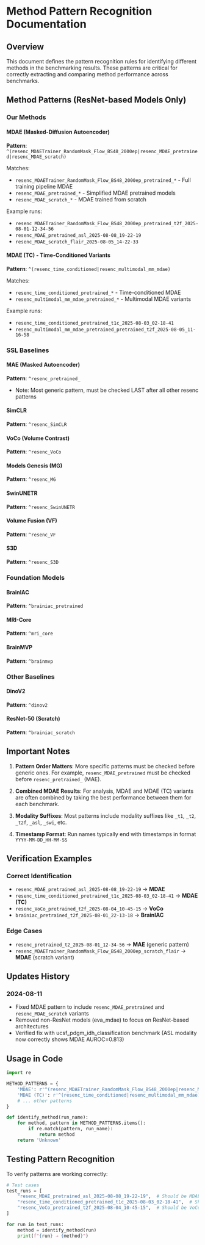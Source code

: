 # Method Pattern Recognition Documentation

## Overview
This document defines the pattern recognition rules for identifying different methods in the benchmarking results. These patterns are critical for correctly extracting and comparing method performance across benchmarks.

## Method Patterns (ResNet-based Models Only)

### Our Methods

#### MDAE (Masked-Diffusion Autoencoder)
**Pattern**: `^(resenc_MDAETrainer_RandomMask_Flow_BS48_2000ep|resenc_MDAE_pretrained|resenc_MDAE_scratch)`

Matches:
- `resenc_MDAETrainer_RandomMask_Flow_BS48_2000ep_pretrained_*` - Full training pipeline MDAE
- `resenc_MDAE_pretrained_*` - Simplified MDAE pretrained models
- `resenc_MDAE_scratch_*` - MDAE trained from scratch

Example runs:
- `resenc_MDAETrainer_RandomMask_Flow_BS48_2000ep_pretrained_t2f_2025-08-01-12-34-56`
- `resenc_MDAE_pretrained_asl_2025-08-08_19-22-19`
- `resenc_MDAE_scratch_flair_2025-08-05_14-22-33`

#### MDAE (TC) - Time-Conditioned Variants
**Pattern**: `^(resenc_time_conditioned|resenc_multimodal_mm_mdae)`

Matches:
- `resenc_time_conditioned_pretrained_*` - Time-conditioned MDAE
- `resenc_multimodal_mm_mdae_pretrained_*` - Multimodal MDAE variants

Example runs:
- `resenc_time_conditioned_pretrained_t1c_2025-08-03_02-18-41`
- `resenc_multimodal_mm_mdae_pretrained_pretrained_t2f_2025-08-05_11-16-58`

### SSL Baselines

#### MAE (Masked Autoencoder)
**Pattern**: `^resenc_pretrained_`
- Note: Most generic pattern, must be checked LAST after all other resenc patterns

#### SimCLR
**Pattern**: `^resenc_SimCLR`

#### VoCo (Volume Contrast)
**Pattern**: `^resenc_VoCo`

#### Models Genesis (MG)
**Pattern**: `^resenc_MG`

#### SwinUNETR
**Pattern**: `^resenc_SwinUNETR`

#### Volume Fusion (VF)
**Pattern**: `^resenc_VF`

#### S3D
**Pattern**: `^resenc_S3D`

### Foundation Models

#### BrainIAC
**Pattern**: `^brainiac_pretrained`

#### MRI-Core
**Pattern**: `^mri_core`

#### BrainMVP
**Pattern**: `^brainmvp`

### Other Baselines

#### DinoV2
**Pattern**: `^dinov2`

#### ResNet-50 (Scratch)
**Pattern**: `^brainiac_scratch`

## Important Notes

1. **Pattern Order Matters**: More specific patterns must be checked before generic ones. For example, `resenc_MDAE_pretrained` must be checked before `resenc_pretrained_` (MAE).

2. **Combined MDAE Results**: For analysis, MDAE and MDAE (TC) variants are often combined by taking the best performance between them for each benchmark.

3. **Modality Suffixes**: Most patterns include modality suffixes like `_t1`, `_t2`, `_t2f`, `_asl`, `_swi`, etc.

4. **Timestamp Format**: Run names typically end with timestamps in format `YYYY-MM-DD_HH-MM-SS`

## Verification Examples

### Correct Identification
- `resenc_MDAE_pretrained_asl_2025-08-08_19-22-19` → **MDAE**
- `resenc_time_conditioned_pretrained_t1c_2025-08-03_02-18-41` → **MDAE (TC)**
- `resenc_VoCo_pretrained_t2f_2025-08-04_10-45-15` → **VoCo**
- `brainiac_pretrained_t2f_2025-08-01_22-13-18` → **BrainIAC**

### Edge Cases
- `resenc_pretrained_t2_2025-08-01_12-34-56` → **MAE** (generic pattern)
- `resenc_MDAETrainer_RandomMask_Flow_BS48_2000ep_scratch_flair` → **MDAE** (scratch variant)

## Updates History

### 2024-08-11
- Fixed MDAE pattern to include `resenc_MDAE_pretrained` and `resenc_MDAE_scratch` variants
- Removed non-ResNet models (eva_mdae) to focus on ResNet-based architectures
- Verified fix with ucsf_pdgm_idh_classification benchmark (ASL modality now correctly shows MDAE AUROC=0.813)

## Usage in Code

```python
import re

METHOD_PATTERNS = {
    'MDAE': r'^(resenc_MDAETrainer_RandomMask_Flow_BS48_2000ep|resenc_MDAE_pretrained|resenc_MDAE_scratch)',
    'MDAE (TC)': r'^(resenc_time_conditioned|resenc_multimodal_mm_mdae)',
    # ... other patterns
}

def identify_method(run_name):
    for method, pattern in METHOD_PATTERNS.items():
        if re.match(pattern, run_name):
            return method
    return 'Unknown'
```

## Testing Pattern Recognition

To verify patterns are working correctly:

```python
# Test cases
test_runs = [
    "resenc_MDAE_pretrained_asl_2025-08-08_19-22-19",  # Should be MDAE
    "resenc_time_conditioned_pretrained_t1c_2025-08-03_02-18-41",  # Should be MDAE (TC)
    "resenc_VoCo_pretrained_t2f_2025-08-04_10-45-15",  # Should be VoCo
]

for run in test_runs:
    method = identify_method(run)
    print(f"{run} → {method}")
```